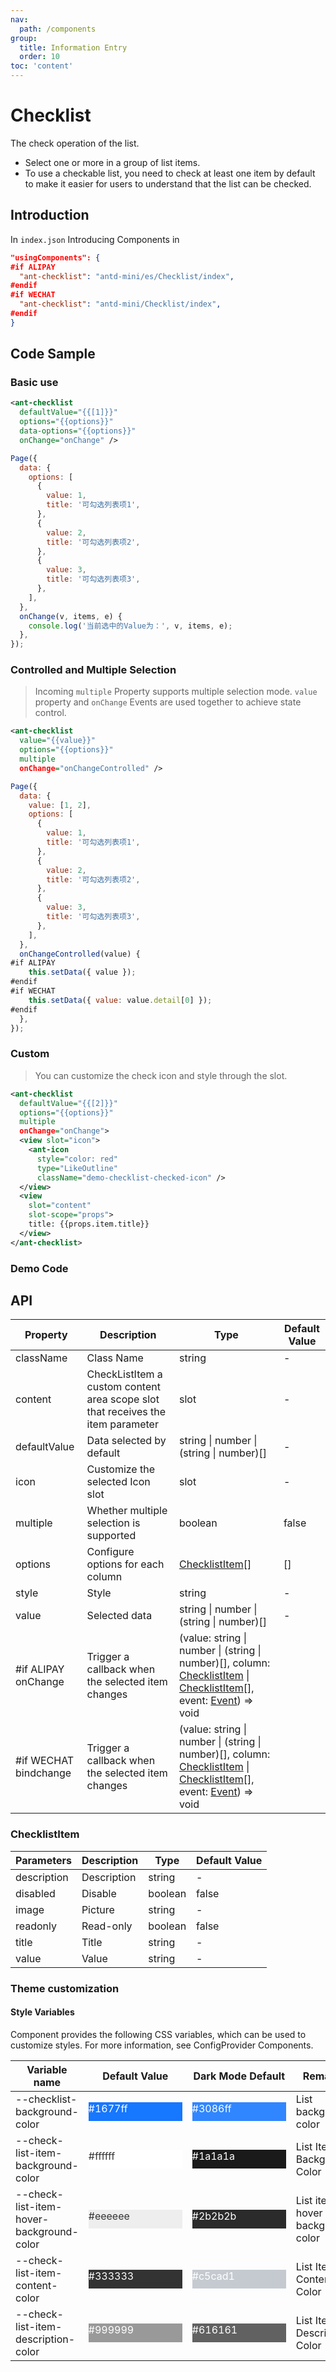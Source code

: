 ```yaml
---
nav:
  path: /components
group:
  title: Information Entry
  order: 10
toc: 'content'
---
```


# Checklist

The check operation of the list.

- Select one or more in a group of list items.
- To use a checkable list, you need to check at least one item by default to make it easier for users to understand that the list can be checked.

## Introduction

In `index.json` Introducing Components in

```json
"usingComponents": {
#if ALIPAY
  "ant-checklist": "antd-mini/es/Checklist/index",
#endif
#if WECHAT
  "ant-checklist": "antd-mini/Checklist/index",
#endif
}
```

## Code Sample

### Basic use

```xml
<ant-checklist
  defaultValue="{{[1]}}"
  options="{{options}}"
  data-options="{{options}}"
  onChange="onChange" />
```

```js
Page({
  data: {
    options: [
      {
        value: 1,
        title: '可勾选列表项1',
      },
      {
        value: 2,
        title: '可勾选列表项2',
      },
      {
        value: 3,
        title: '可勾选列表项3',
      },
    ],
  },
  onChange(v, items, e) {
    console.log('当前选中的Value为：', v, items, e);
  },
});
```

### Controlled and Multiple Selection

> Incoming `multiple` Property supports multiple selection mode. `value` property and `onChange` Events are used together to achieve state control.

```xml
<ant-checklist
  value="{{value}}"
  options="{{options}}"
  multiple
  onChange="onChangeControlled" />
```

```js
Page({
  data: {
    value: [1, 2],
    options: [
      {
        value: 1,
        title: '可勾选列表项1',
      },
      {
        value: 2,
        title: '可勾选列表项2',
      },
      {
        value: 3,
        title: '可勾选列表项3',
      },
    ],
  },
  onChangeControlled(value) {
#if ALIPAY
    this.setData({ value });
#endif
#if WECHAT
    this.setData({ value: value.detail[0] });
#endif
  },
});
```

### Custom

> You can customize the check icon and style through the slot.

```xml
<ant-checklist
  defaultValue="{{[2]}}"
  options="{{options}}"
  multiple
  onChange="onChange">
  <view slot="icon">
    <ant-icon
      style="color: red"
      type="LikeOutline"
      className="demo-checklist-checked-icon" />
  </view>
  <view
    slot="content"
    slot-scope="props">
    title: {{props.item.title}}
  </view>
</ant-checklist>
```

### Demo Code

<code src='../../demo/pages/Checklist/index'></code>

## API

| Property                   | Description                                                 | Type                                                                                                                                                                                                             | Default Value |
| ---------------------- | ---------------------------------------------------- | ---------------------------------------------------------------------------------------------------------------------------------------------------------------------------------------------------------------- | ------ |
| className              | Class Name                                                 | string                                                                                                                                                                                                           | -      |
| content                | CheckListItem a custom content area scope slot that receives the item parameter | slot                                                                                                                                                                                                             | -      |
| defaultValue           | Data selected by default                                         | string \| number \| (string \| number)[]                                                                                                                                                                         | -      |
| icon                   | Customize the selected Icon slot                                 | slot                                                                                                                                                                                                             | -      |
| multiple               | Whether multiple selection is supported                                         | boolean                                                                                                                                                                                                          | false  |
| options                | Configure options for each column                                     | [ChecklistItem](#checklistitem)[]                                                                                                                                                                                | []     |
| style                  | Style                                                 | string                                                                                                                                                                                                           | -      |
| value                  | Selected data                                             | string \| number \| (string \| number)[]                                                                                                                                                                         | -      |
| #if ALIPAY onChange    | Trigger a callback when the selected item changes                           | (value: string \| number \| (string \| number)[], column: [ChecklistItem](#checklistitem) \| [ChecklistItem](#checklistitem)[], event: [Event](https://opendocs.alipay.com/mini/framework/event-object)) => void |
| #if WECHAT bindchange | Trigger a callback when the selected item changes                           | (value: string \| number \| (string \| number)[], column: [ChecklistItem](#checklistitem) \| [ChecklistItem](#checklistitem)[], event: [Event](https://opendocs.alipay.com/mini/framework/event-object)) => void |

### ChecklistItem

| Parameters        | Description     | Type    | Default Value |
| ----------- | -------- | ------- | ------ |
| description | Description     | string  | -      |
| disabled    | Disable | boolean | false  |
| image       | Picture     | string  | -      |
| readonly    | Read-only | boolean | false  |
| title       | Title     | string  | -      |
| value       | Value       | string  | -      |

### Theme customization

#### Style Variables

Component provides the following CSS variables, which can be used to customize styles. For more information, see ConfigProvider Components.

| Variable name                                   | Default Value                                                                                            | Dark Mode Default                                                                                    | Remarks               |
| ---------------------------------------- | ------------------------------------------------------------------------------------------------- | ------------------------------------------------------------------------------------------------- | ------------------ |
| --checklist-background-color             | <div style="width: 150px; height: 30px; background-color: #1677ff; color: #ffffff;">#1677ff</div> | <div style="width: 150px; height: 30px; background-color: #3086ff; color: #ffffff;">#3086ff</div> | List background color       |
| --check-list-item-background-color       | <div style="width: 150px; height: 30px; background-color: #ffffff; color: #333333;">#ffffff</div> | <div style="width: 150px; height: 30px; background-color: #1a1a1a; color: #fff;">#1a1a1a</div> | List Item Background Color     |
| --check-list-item-hover-background-color | <div style="width: 150px; height: 30px; background-color: #eeeeee; color: #333333;">#eeeeee</div> | <div style="width: 150px; height: 30px; background-color: #2b2b2b; color: #fff;">#2b2b2b</div> | List item hover background color |
| --check-list-item-content-color          | <div style="width: 150px; height: 30px; background-color: #333333; color: #ffffff;">#333333</div> | <div style="width: 150px; height: 30px; background-color: #c5cad1; color: #ffffff;">#c5cad1</div> | List Item Content Color     |
| --check-list-item-description-color      | <div style="width: 150px; height: 30px; background-color: #999999; color: #ffffff;">#999999</div> | <div style="width: 150px; height: 30px; background-color: #616161; color: #ffffff;">#616161</div> | List Item Description Color     |
